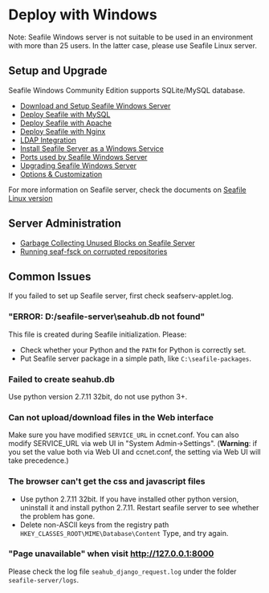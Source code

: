 # Deploy with Windows

Note: Seafile Windows server is not suitable to be used in an environment with more than 25 users. In the latter case, please use Seafile Linux server.

## Setup and Upgrade

Seafile Windows Community Edition supports SQLite/MySQL database.

- [Download and Setup Seafile Windows Server](download_and_setup_seafile_windows_server.md)
- [Deploy Seafile with MySQL](deploy_with_mysql.md)
- [Deploy Seafile with Apache](deploy_with_apache.md)
- [Deploy Seafile with Nginx](deploy_with_nginx.md)
- [LDAP Integration](using_ldap.md)
- [Install Seafile Server as a Windows Service](install_seafile_server_as_a_windows_service.md)
- [Ports used by Seafile Windows Server](ports_used_by_seafile_windows_server.md)
- [Upgrading Seafile Windows Server](upgrading_seafile_windows_server.md)
- [Options & Customization](../config/README.md)

For more information on Seafile server, check the documents on [Seafile Linux version](../deploy/README.md)

## Server Administration

- [Garbage Collecting Unused Blocks on Seafile Server](windows_gc.md)
- [Running seaf-fsck on corrupted repositories](windows_fsck.md)

## Common Issues

If you failed to set up Seafile server, first check seafserv-applet.log.
### "ERROR: D:/seafile-server\seahub.db not found"

This file is created during Seafile initialization. Please:

- Check whether your Python and the ``PATH`` for Python is correctly set.
- Put Seafile server package in a simple path, like ``C:\seafile-packages``.

### Failed to create seahub.db

Use python version 2.7.11 32bit, do not use python 3+.

### Can not upload/download files in the Web interface

Make sure you have modified ``SERVICE_URL`` in ccnet.conf. You can also modify SERVICE_URL via web UI in "System Admin->Settings". (**Warning**: if you set the value both via Web UI and ccnet.conf, the setting via Web UI will take precedence.)

### The browser can't get the css and javascript files

- Use python 2.7.11 32bit. If you have installed other python version, uninstall it and install python 2.7.11. Restart seafile server to see whether the problem has gone.
- Delete non-ASCII keys from the registry path ``HKEY_CLASSES_ROOT\MIME\Database\Content`` Type, and try again.

### "Page unavailable" when visit http://127.0.0.1:8000

Please check the log file `seahub_django_request.log` under the folder `seafile-server/logs`.
